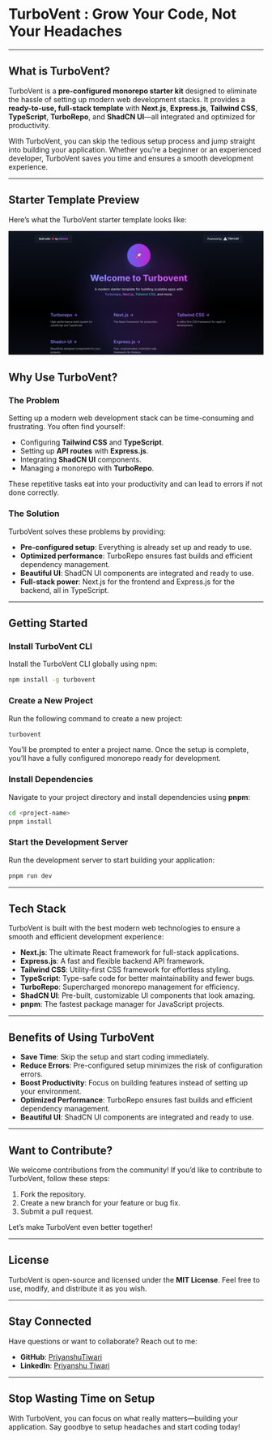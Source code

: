 # TurboVent : Grow Your Code, Not Your Headaches

---
## **What is TurboVent?**

TurboVent is a **pre-configured monorepo starter kit** designed to eliminate the hassle of setting up modern web development stacks. It provides a **ready-to-use, full-stack template** with **Next.js**, **Express.js**, **Tailwind CSS**, **TypeScript**, **TurboRepo**, and **ShadCN UI**—all integrated and optimized for productivity.

With TurboVent, you can skip the tedious setup process and jump straight into building your application. Whether you're a beginner or an experienced developer, TurboVent saves you time and ensures a smooth development experience.

---

## **Starter Template Preview**
Here’s what the TurboVent starter template looks like:

![TurboVent Starter Template](https://github.com/priyanshu-tiwariii/turbovent/blob/main/turbovent-starter-image)


## **Why Use TurboVent?**

### **The Problem**
Setting up a modern web development stack can be time-consuming and frustrating. You often find yourself:
- Configuring **Tailwind CSS** and **TypeScript**.
- Setting up **API routes** with **Express.js**.
- Integrating **ShadCN UI** components.
- Managing a monorepo with **TurboRepo**.

These repetitive tasks eat into your productivity and can lead to errors if not done correctly.

### **The Solution**
TurboVent solves these problems by providing:
- **Pre-configured setup**: Everything is already set up and ready to use.
- **Optimized performance**: TurboRepo ensures fast builds and efficient dependency management.
- **Beautiful UI**: ShadCN UI components are integrated and ready to use.
- **Full-stack power**: Next.js for the frontend and Express.js for the backend, all in TypeScript.

---

## **Getting Started**

### **Install TurboVent CLI**
Install the TurboVent CLI globally using npm:
```bash
npm install -g turbovent
```

### **Create a New Project**
Run the following command to create a new project:
```bash
turbovent
```
You’ll be prompted to enter a project name. Once the setup is complete, you’ll have a fully configured monorepo ready for development.

### **Install Dependencies**
Navigate to your project directory and install dependencies using **pnpm**:
```bash
cd <project-name>
pnpm install
```

### **Start the Development Server**
Run the development server to start building your application:
```bash
pnpm run dev
```

---

## **Tech Stack**

TurboVent is built with the best modern web technologies to ensure a smooth and efficient development experience:

- **Next.js**: The ultimate React framework for full-stack applications.
- **Express.js**: A fast and flexible backend API framework.
- **Tailwind CSS**: Utility-first CSS framework for effortless styling.
- **TypeScript**: Type-safe code for better maintainability and fewer bugs.
- **TurboRepo**: Supercharged monorepo management for efficiency.
- **ShadCN UI**: Pre-built, customizable UI components that look amazing.
- **pnpm**: The fastest package manager for JavaScript projects.

---

## **Benefits of Using TurboVent**

- **Save Time**: Skip the setup and start coding immediately.
- **Reduce Errors**: Pre-configured setup minimizes the risk of configuration errors.
- **Boost Productivity**: Focus on building features instead of setting up your environment.
- **Optimized Performance**: TurboRepo ensures fast builds and efficient dependency management.
- **Beautiful UI**: ShadCN UI components are integrated and ready to use.

---

## **Want to Contribute?**

We welcome contributions from the community! If you’d like to contribute to TurboVent, follow these steps:
1. Fork the repository.
2. Create a new branch for your feature or bug fix.
3. Submit a pull request.

Let’s make TurboVent even better together!

---

## **License**

TurboVent is open-source and licensed under the **MIT License**. Feel free to use, modify, and distribute it as you wish.

---

## **Stay Connected**

Have questions or want to collaborate? Reach out to me:

- **GitHub**: [PriyanshuTiwari](https://github.com/priyanshu-tiwariii)
- **LinkedIn**: [Priyanshu Tiwari](https://www.linkedin.com/in/priyanshu-tiwarii/)

---

## **Stop Wasting Time on Setup**

With TurboVent, you can focus on what really matters—building your application. Say goodbye to setup headaches and start coding today!

